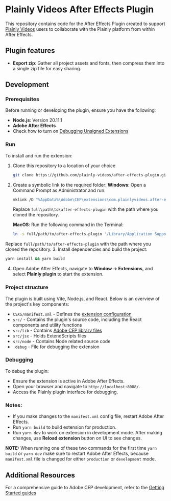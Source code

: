 # Plainly Videos After Effects Plugin

This repository contains code for the After Effects Plugin created to support [Plainly Videos](https://plainlyvideos.com) users to collaborate with the Plainly platform from within After Effects.

## Plugin features
* **Export zip**: Gather all project assets and fonts, then compress them into a single zip file for easy sharing.

## Development
### Prerequisites
Before running or developing the plugin, ensure you have the following:

* **Node.js**: Version 20.11.1
* **Adobe After Effects**
* Check how to turn on [Debugging Unsigned Extensions](https://github.com/Adobe-CEP/CEP-Resources/blob/master/CEP_11.x/Documentation/CEP%2011.1%20HTML%20Extension%20Cookbook.md#debugging-unsigned-extensions)

### Run
To install and run the extension:

1. Clone this repository to a location of your choice
   ```bash
   git clone https://github.com/plainly-videos/after-effects-plugin.git
   ```
2. Create a symbolic link to the required folder:
   **Windows**: Open a Command Prompt as Administrator and run:
   ```bash
   mklink /D "%AppData%\Adobe\CEP\extensions\com.plainlyvideos.after-effects-plugin" "full\path\to\after-effects-plugin"
   ```
   Replace `full\path\to\after-effects-plugin` with the path where you cloned the repository.

   **MacOS**: Run the following command in the Terminal:
   ```bash
   ln -s full/path/to/after-effects-plugin '/Library/Application Support/Adobe/CEP/extensions/com.plainlyvideos.after-effects-plugin'
   ```
Replace `full/path/to/after-effects-plugin` with the path where you cloned the repository.
3. Install dependencies and build the project:
   ```bash
   yarn install && yarn build
   ```
4. Open Adobe After Effects, navigate to **Window -> Extensions**, and select **Plainly plugin** to start the extension.

### Project structure
The plugin is built using Vite, Node.js, and React. Below is an overview of the project's key components:

* `CSXS/manifest.xml` - Defines the [extension configuration](https://github.com/Adobe-CEP/Getting-Started-guides?tab=readme-ov-file#2-configure-your-extension-in-manifestxml)
* `src/`              - Contains the plugin's source code, including the React components and utility functions
* `src/lib`           - Contains [Adobe CEP library files](https://github.com/Adobe-CEP/CEP-Resources/tree/master/CEP_11.x)
* `src/jsx`           - Holds ExtendScripts files
* `src/node`          - Contains Node related source code
* `.debug`            - File for debugging the extension

### Debugging
To debug the plugin:

* Ensure the extension is active in Adobe After Effects.
* Open your browser and navigate to `http://localhost:8088/`.
* Access the Plainly plugin interface for debugging.

### Notes:
* If you make changes to the `manifest.xml` config file, restart Adobe After Effects.
* Run `yarn build` to build extension for production.
* Run `yarn dev` to work on extension in development mode. After making changes, use **Reload extension** button on UI to see changes.

**NOTE:** When running one of these two commands for the first time `yarn build` or `yarn dev` make sure to restart Adobe After Effects, because `manifest.xml` file is changed for either `production` or `development` mode.

## Additional Resources
For a comprehensive guide to Adobe CEP development, refer to the [Getting Started guides](https://github.com/Adobe-CEP/Getting-Started-guides)
